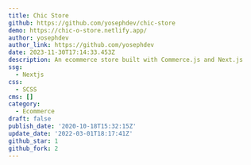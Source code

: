 ```yaml
---
title: Chic Store
github: https://github.com/yosephdev/chic-store
demo: https://chic-o-store.netlify.app/
author: yosephdev
author_link: https://github.com/yosephdev
date: 2023-11-30T17:14:33.453Z
description: An ecommerce store built with Commerce.js and Next.js
ssg:
  - Nextjs
css:
  - SCSS
cms: []
category:
  - Ecommerce
draft: false
publish_date: '2020-10-18T15:32:15Z'
update_date: '2022-03-01T18:17:41Z'
github_star: 1
github_fork: 2
---
```

